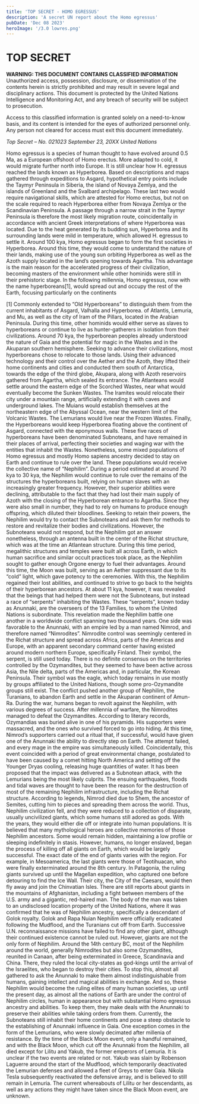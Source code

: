 ```yaml
---
title: 'TOP SECRET - HOMO EGRESSUS'
description: 'A secret UN report about the Homo egressus'
pubDate: 'Dec 08 2023'
heroImage: '/3.0 lowres.png'
---
```

# TOP SECRET

**WARNING: THIS DOCUMENT CONTAINS CLASSIFIED INFORMATION**
Unauthorized access, possession, disclosure, or dissemination of the contents herein is strictly prohibited and may result in severe legal and disciplinary actions. This document is protected by the United Nations Intelligence and Monitoring Act, and any breach of security will be subject to prosecution.
 
Access to this classified information is granted solely on a need-to-know basis, and its content is intended for the eyes of authorized personnel only. Any person not cleared for access must exit this document immediately.
 
_Top Secret – No. 021023_
_September 23, 20XX_
_United Nations_


Homo egressus is a species of human thought to have evolved around 0.5 Ma, as a European offshoot of Homo erectus. More adapted to cold, it would migrate further north into Europe. It is still unclear how H. egressus reached the lands known as Hyperborea. Based on descriptions and maps gathered through expeditions to Asgard, hypothetical entry points include the Taymyr Peninsula in Siberia, the island of Novaya Zemlya, and the islands of Greenland and the Svalbard archipelago. These last two would require navigational skills, which are attested for Homo erectus, but not on the scale required to reach Hyperborea either from Novaya Zemlya or the Scandinavian Peninsula. A passage through a narrow strait in the Taymyr Peninsula is therefore the most likely migration route, coincidentally in accordance with ancient Greek interpretations of where Hyperborea was located. Due to the heat generated by its budding sun, Hyperborea and its surrounding lands were mild in temperature, which allowed H. egressus to settle it.
Around 100 kya, Homo egressus began to form the first societies in Hyperborea. Around this time, they would come to understand the nature of their lands, making use of the young sun orbiting Hyperborea as well as the Azoth supply located in the land’s opening towards Agartha. This advantage is the main reason for the accelerated progress of their civilization, becoming masters of the environment while other hominids were still in their prehistoric stage. In the following millennia, Homo egressus, now with the name hyperboreans[1], would spread out and occupy the rest of the Earth, focusing particularly on the continents 

[1] Commonly extended to “Old Hyperboreans” to distinguish them from the current inhabitants of Asgard, Valhalla and Hyperborea.
of Atlantis, Lemuria, and Mu, as well as the city of Iram of the Pillars, located in the Arabian Peninsula. During this time, other hominids would either serve as slaves to hyperboreans or continue to live as hunter-gatherers in isolation from their civilizations.
Around 70 kya, the hyperborean peoples already understood the nature of Gaia and the potential for magic in the Wastes and in the Akuparan southern hemisphere. Seeking to advance their civilizations, most hyperboreans chose to relocate to those lands. Using their advanced technology and their control over the Aether and the Azoth, they lifted their home continents and cities and conducted them south of Antarctica, towards the edge of the third globe, Akupara, along with Azoth reservoirs gathered from Agartha, which sealed its entrance. The Atlanteans would settle around the eastern edge of the Scorched Wastes, near what would eventually become the Sunken Wastes. The Iramites would relocate their city under a mountain range, artificially extending it with caves and underground lakes. The Muians would establish themselves at the northeastern edge of the Abyssal Ocean, near the western limit of the Volcanic Wastes. The Lemurians would live near the Frozen Wastes. Finally, the Hyperboreans would keep Hyperborea floating above the continent of Asgard, connected with the eponymous walls. These five races of hyperboreans have been denominated Subnoteans, and have remained in their places of arrival, perfecting their societies and waging war with the entities that inhabit the Wastes. Nonetheless, some mixed populations of Homo egressus and mostly Homo sapiens ancestry decided to stay on Earth and continue to rule over the land. These populations would receive the collective name of “Nephilim”.
During a period estimated at around 70 kya to 30 kya, the Nephilim would continue to rule over the remains of the structures the hyperboreans built, relying on human slaves with an increasingly greater frequency. However, their superior abilities were declining, attributable to the fact that they had lost their main supply of Azoth with the closing of the Hyperborean entrance to Agartha. Since they were also small in number, they had to rely on humans to produce enough offspring, which diluted their bloodlines. Seeking to retain their powers, the Nephilim would try to contact the Subnoteans and ask them for methods to restore and revitalize their bodies and civilizations. However, the Subnoteans would not respond, but the Nephilim got an answer nonetheless, through an antenna built in the center of the Richat structure, which was at the time an Atlantean structure. During this time period, megalithic structures and temples were built all across Earth, in which human sacrifice and similar occult practices took place, as the Nephilim sought to gather enough Orgone energy to fuel their advantages. Around this time, the Moon was built, serving as an Aether suppressant due to its “cold” light, which gave potency to the ceremonies. With this, the Nephilim regained their lost abilities, and continued to strive to go back to the heights of their hyperborean ancestors.
At about 11 kya, however, it was revealed that the beings that had helped them were not the Subnoteans, but instead a race of “serpents” inhabiting the Wastes. These “serpents”, known today as Anunnaki, are the overseers of the 13 Families, to whom the United Nations is subordinate. This revelation made the Nephilim battle one another in a worldwide conflict spanning two thousand years. One side was favorable to the Anunnaki, with an empire led by a man named Nimrod, and therefore named “Nimrodites”. Nimrodite control was seemingly centered in the Richat structure and spread across Africa, parts of the Americas and Europe, with an apparent secondary command center having existed around modern northern Europe, specifically Finland. Their symbol, the serpent, is still used today. There is no definite consensus on the territories controlled by the Ozymandites, but they seemed to have been active across Asia, the Nile delta, parts of the Americas and, in particular, the Korean Peninsula. Their symbol was the eagle, which today remains in use mostly by groups affiliated to the United Nations, though some pro-Ozymandite groups still exist. The conflict pushed another group of Nephilim, the Turanians, to abandon Earth and settle in the Akuparan continent of Amun-Ra. During the war, humans began to revolt against the Nephilim, with various degrees of success. After millennia of warfare, the Nimrodites managed to defeat the Ozymandites. According to literary records, Ozymandias was buried alive in one of his pyramids. His supporters were massacred, and the ones who survived forced to go into hiding. At this time, Nimrod’s supporters carried out a ritual that, if successful, would have given one of the Anunnaki the ability to directly step on Earth. The attempt failed, and every mage in the empire was simultaneously killed. Coincidentally, this event coincided with a period of great environmental change, postulated to have been caused by a comet hitting North America and setting off the Younger Dryas cooling, releasing huge quantities of water. It has been proposed that the impact was delivered as a Subnotean attack, with the Lemurians being the most likely culprits. The ensuing earthquakes, floods and tidal waves are thought to have been the reason for the destruction of most of the remaining Nephilim infrastructure, including the Richat structure. According to legends, Nimrod died due to Shem, the ancestor of Semites, cutting him to pieces and spreading them across the world.
Thus, Nephilim civilization fell, and they were reduced to a collection of disparate, usually uncivilized giants, which some humans still adored as gods. With the years, they would either die off or integrate into human populations. It is believed that many mythological heroes are collective memories of those Nephilim ancestors. Some would remain hidden, maintaining a low profile or sleeping indefinitely in stasis. However, humans, no longer enslaved, began the process of killing off all giants on Earth, which would be largely successful. The exact date of the end of giants varies with the region. For example, in Mesoamerica, the last giants were those of Teotihuacan, who were finally exterminated around the 8th century. In Patagonia, the ruling giants survived up until the Magellan expedition, who captured one before detouring to find the Ice Wall. Their city, the City of the Caesars, would then fly away and join the Chinvatian Isles. There are still reports about giants in the mountains of Afghanistan, including a fight between members of the U.S. army and a gigantic, red-haired man. The body of the man was taken to an undisclosed location property of the United Nations, where it was confirmed that he was of Nephilim ancestry, specifically a descendant of Golok royalty. Golok and Rapa Nuian Nephilim were officially eradicated following the Mudflood, and the Turanians cut off from Earth. Successive U.N. reconnaissance missions have failed to find any other giant, although their continued existence cannot be ruled out.
However, giants are not the only form of Nephilim. Around the 14th century BC, most of the Nephilim around the world, generally Nimrodites but also some Ozymandites, reunited in Canaan, after being exterminated in Greece, Scandinavia and China. There, they ruled the local city-states as god-kings until the arrival of the Israelites, who began to destroy their cities. To stop this, almost all gathered to ask the Anunnaki to make them almost indistinguishable from humans, gaining intellect and magical abilities in exchange. And so, these Nephilim would become the ruling elites of many human societies, up until the present day, as almost all the nations of Earth are under the control of Nephilim circles, human in appearance but with substantial Homo egressus ancestry and abilities. To keep them, they make deals with the Anunnaki to preserve their abilities while taking orders from them.
Currently, the Subnoteans still inhabit their home continents and pose a steep obstacle to the establishing of Anunnaki influence in Gaia. One exception comes in the form of the Lemurians, who were slowly decimated after millenia of resistance. By the time of the Black Moon event, only a handful remained, and with the Black Moon, which cut off the Anunnaki from the Nephilim, all died except for Lilitu and Yakub, the former emperors of Lemuria. It is unclear if the two events are related or not. Yakub was slain by Robenson Laguerre around the start of the Mudflood, which temporarily deactivated the Lemurian defenses and allowed a fleet of Greys to enter Gaia. Nikola Tesla subsequently reactivated the defensive array, and is believed to still remain in Lemuria. The current whereabouts of Lilitu or her descendants, as well as any actions they might have taken since the Black Moon event, are unknown.
